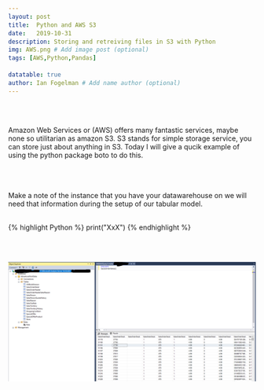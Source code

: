 ```yaml
---
layout: post
title:  Python and AWS S3
date:   2019-10-31
description: Storing and retreiving files in S3 with Python
img: AWS.png # Add image post (optional)
tags: [AWS,Python,Pandas]

datatable: true
author: Ian Fogelman # Add name author (optional)
---
```

<meta property="og:title" content="Storing and retreiving files in S3 with Python">
<meta property="og:description" content="A blog by Ian Fogelman.">
<meta property="og:image" content="https://repository-images.githubusercontent.com/190807493/a3610e80-bed1-11e9-87ac-2a4f0aa3b2ee">
<meta property="og:url" content="https://repository-images.githubusercontent.com/190807493/a3610e80-bed1-11e9-87ac-2a4f0aa3b2ee">

<br>
<br>

Amazon Web Services or (AWS) offers many fantastic services, maybe none so utilitarian as amazon S3. S3 stands for simple storage service, you can store just about anything in S3. Today I will give a qucik example of using the python package boto to do this.
<br>
<br>



<br>
<br>
Make a note of the instance that you have your datawarehouse on we will need that information during the setup of our tabular model.
<br>
<br>

{% highlight Python %}
print("XxX")
{% endhighlight %}

<br>
<br>

![Features](/assets/img/SSASI010.png)
